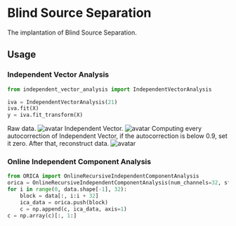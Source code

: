 # Blind Source Separation

The implantation of Blind Source Separation.

## Usage

### Independent Vector Analysis

```python
from independent_vector_analysis import IndependentVectorAnalysis

iva = IndependentVectorAnalysis(21)
iva.fit(X)
y = iva.fit_transform(X)
```
Raw data.
![avatar](pics/Raw.png)
Independent Vector.
![avatar](pics/IndependentVector.png)
Computing every autocorrection of Independent Vector, if the autocorrection is below 0.9, set it zero. After that,
reconstruct data.
![avatar](pics/Reconstruct.png)


### Online Independent Component Analysis
```python
from ORICA import OnlineRecursiveIndependentComponentAnalysis
orica = OnlineRecursiveIndependentComponentAnalysis(num_channels=32, sfreq=200, blockSize=200)
for i in range(0, data.shape[-1], 32):
    block = data[:, i:i + 32]
    ica_data = orica.push(block)
    c = np.append(c, ica_data, axis=1)
c = np.array(c)[:, 1:]
```


